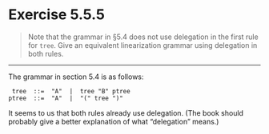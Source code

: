 # Exercise 5.5.5

> Note that the grammar in §5.4 does not use delegation in the first rule for `tree`.
> Give an equivalent linearization grammar using delegation in both rules.

---

The grammar in section 5.4 is as follows:
```text
 tree  ::=  "A"  |  tree "B" ptree
ptree  ::=  "A"  |  "(" tree ")"
```
It seems to us that both rules already use delegation.
(The book should probably give a better explanation of what “delegation” means.)
